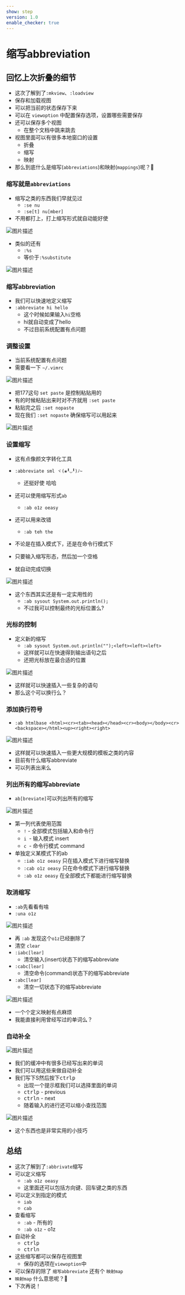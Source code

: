 ```yaml
---
show: step
version: 1.0
enable_checker: true
---
```


# 缩写abbreviation

## 回忆上次折叠的细节

- 这次了解到了`:mkview`、`:loadview`
- 保存和加载视图
- 可以把当前的状态保存下来
- 可以在 `viewoption` 中配置保存选项，设置哪些需要保存
- 还可以保存多个视图
	- 在整个文档中跳来跳去
- 视图里面可以有很多本地窗口的设置
	- 折叠
	- 缩写
	- 映射
- 那么到底什么是缩写(`abbreviations`)和映射(`mappings`)呢？🤔

### 缩写就是`abbreviations`
- 缩写之类的东西我们早就见过
	- `:se nu`
	- `:se[t] nu[mber]`
- 不用都打上，打上缩写形式就自动能好使

![图片描述](https://doc.shiyanlou.com/courses/uid1190679-20211220-1639960265439)

- 类似的还有
	- `:%s`
	- 等价于`:%substitute`

![图片描述](https://doc.shiyanlou.com/courses/uid1190679-20211220-1639960300497)


### 缩写abbreviation
- 我们可以快速地定义缩写
- `:abbreviate hi hello` 
	- 这个时候如果输入`hi`<kbd>空格</kbd>
	- hi就自动变成了hello
	- 不过目前系统配置有点问题

### 调整设置
- 当前系统配置有点问题
- 需要看一下 `~/.vimrc`

![图片描述](https://doc.shiyanlou.com/courses/uid1190679-20210724-1627118976197)

- 把177这句 `set paste` 是控制粘贴用的
- 有的时候粘贴出来时对不齐就用 `:set paste`
- 粘贴完之后 `:set nopaste`
- 现在我们 `:set nopaste` 确保缩写可以用起来

![图片描述](https://doc.shiyanlou.com/courses/uid1190679-20211220-1639960942492)

### 设置缩写
- 这有点像颜文字转化工具
- `:abbreviate sml ヾ(❀╹◡╹)ﾉ~`
	- 还挺好使 哈哈
- 还可以使用缩写形式`ab`
	- `:ab o1z oeasy`
- 还可以用来改错
	- `:ab teh the`

- 不论是在插入模式下，还是在命令行模式下
- 只要输入缩写形态，然后加一个空格
- 就自动完成切换

![图片描述](https://doc.shiyanlou.com/courses/uid1190679-20211220-1639960593417)


- 这个东西其实还是有一定实用性的
	- `:ab sysout System.out.println();`
	- 不过我可以控制最终的光标位置么?

### 光标的控制

- 定义新的缩写
	- `:ab sysout System.out.println("");<left><left><left>`
	- 这样就可以在快速得到输出语句之后
	- 还把光标放在最合适的位置

![图片描述](https://doc.shiyanlou.com/courses/uid1190679-20211220-1639963186729)

- 这样就可以快速插入一些复杂的语句
- 那么这个可以换行么？

### 添加换行符号

- `:ab htmlbase <html><cr><tab><head></head><cr><body></body><cr><backspace></html><up><right><right>`

![图片描述](https://doc.shiyanlou.com/courses/uid1190679-20211220-1639963228069)

- 这样就可以快速插入一些更大规模的模板之类的内容
- 目前有什么缩写abbreviate 
- 可以列表出来么

### 列出所有的缩写abbreviate
- `ab[breviate]`可以列出所有的缩写

![图片描述](https://doc.shiyanlou.com/courses/uid1190679-20210724-1627115680457)

- 第一列代表使用范围
	- `!` - 全部模式包括输入和命令行
	- `i `- 输入模式 insert
	- `c `- 命令行模式 command
- 单独定义某模式下的ab
	- `:iab o1z oeasy` 只在插入模式下进行缩写替换
	- `:cab o1z oeasy` 只在命令模式下进行缩写替换
	- `:ab o1z oeasy` 在全部模式下都能进行缩写替换

### 取消缩写

- `:ab`先看看有啥
- `:una o1z`

![图片描述](https://doc.shiyanlou.com/courses/uid1190679-20210724-1627117290994)

- 再 `:ab` 发现这个`o1z`已经删除了
- 清空  `clear`
- `:iabc[lear]` 
	- 清空输入(insert)状态下的缩写abbreviate
- `:cabc[lear]` 
	- 清空命令(command)状态下的缩写abbreviate
- `:abc[lear]` 
	- 清空一切状态下的缩写abbreviate

![图片描述](https://doc.shiyanlou.com/courses/uid1190679-20210724-1627117122470)


- 一个个定义映射有点麻烦
- 我能直接利用曾经写过的单词么？

### 自动补全

![图片描述](https://doc.shiyanlou.com/courses/uid1190679-20210725-1627174405321)

- 我们的缓冲中有很多已经写出来的单词
- 我们可以用这些来做自动补全
- 我们写下S然后按下<kbd>ctrl</kbd><kbd>p</kbd>
	- 出现一个提示框我们可以选择里面的单词
	- <kbd>ctrl</kbd><kbd>p</kbd> - previous
	- <kbd>ctrl</kbd><kbd>n</kbd>  - next
	- 随着输入的进行还可以缩小查找范围

![图片描述](https://doc.shiyanlou.com/courses/uid1190679-20210725-1627174613432)

- 这个东西也是非常实用的小技巧 

## 总结

- 这次了解到了`:abbrivate`缩写
- 可以定义缩写
	- `:ab o1z oeasy`
	- 这里面还可以包括方向键、回车键之类的东西
- 可以定义到指定的模式
	- `iab`
	- `cab`
- 查看缩写
	- `:ab` - 所有的
	- `:ab o1z` - o1z
- 自动补全
	- <kbd>ctrl</kbd><kbd>p</kbd>
	- <kbd>ctrl</kbd><kbd>n</kbd>
- 这些缩写都可以保存在视图里
	- 保存的选项在`viewoption`中
- 可以保存的除了 `缩写abbreviate` 还有个 `映射map`
- `映射map` 什么意思呢？🤔
- 下次再说！